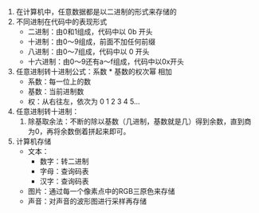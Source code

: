 1. 在计算机中，任意数据都是以二进制的形式来存储的
2. 不同进制在代码中的表现形式
	- 二进制：由0和1组成，代码中以 0b 开头
	- 十进制：由0～9组成，前面不加任何前缀
	- 八进制：由0～7组成，代码中以 0 开头
	- 十六进制：由0～9还有a～f组成，代码中以0x开头
3. 任意进制转十进制公式：系数 * 基数的权次幂 相加
	- 系数：每一位上的数
	- 基数：当前进制数
	- 权：从右往左，依次为 0 1 2 3 4 5...
4. 任意进制转十进制：
	1. 除基取余法：不断的除以基数（几进制，基数就是几）得到余数，直到商为0，再将余数倒着拼起来即可。
5. 计算机存储
	- 文本：
		- 数字：转二进制
		- 字母：查询码表
		- 汉字：查询码表
	- 图片：通过每一个像素点中的RGB三原色来存储
	- 声音：对声音的波形图进行采样再存储